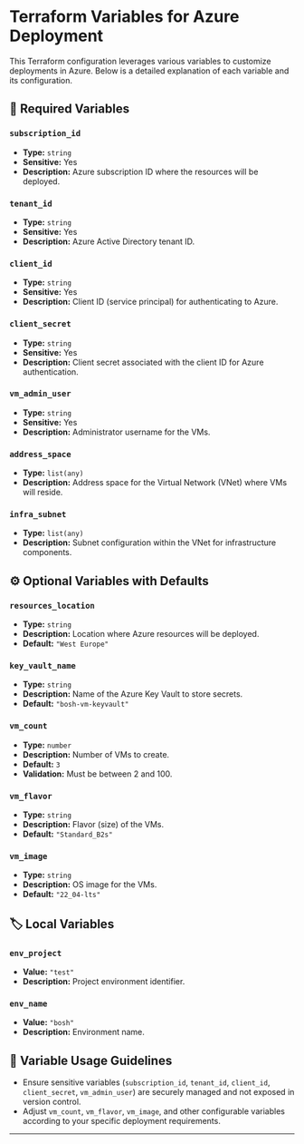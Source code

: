 # Terraform Variables for Azure Deployment

This Terraform configuration leverages various variables to customize deployments in Azure. Below is a detailed explanation of each variable and its configuration.

## 🌟 Required Variables

### `subscription_id`
- **Type:** `string`
- **Sensitive:** Yes
- **Description:** Azure subscription ID where the resources will be deployed.

### `tenant_id`
- **Type:** `string`
- **Sensitive:** Yes
- **Description:** Azure Active Directory tenant ID.

### `client_id`
- **Type:** `string`
- **Sensitive:** Yes
- **Description:** Client ID (service principal) for authenticating to Azure.

### `client_secret`
- **Type:** `string`
- **Sensitive:** Yes
- **Description:** Client secret associated with the client ID for Azure authentication.

### `vm_admin_user`
- **Type:** `string`
- **Sensitive:** Yes
- **Description:** Administrator username for the VMs.

### `address_space`
- **Type:** `list(any)`
- **Description:** Address space for the Virtual Network (VNet) where VMs will reside.

### `infra_subnet`
- **Type:** `list(any)`
- **Description:** Subnet configuration within the VNet for infrastructure components.

## ⚙️ Optional Variables with Defaults

### `resources_location`
- **Type:** `string`
- **Description:** Location where Azure resources will be deployed.
- **Default:** `"West Europe"`

### `key_vault_name`
- **Type:** `string`
- **Description:** Name of the Azure Key Vault to store secrets.
- **Default:** `"bosh-vm-keyvault"`

### `vm_count`
- **Type:** `number`
- **Description:** Number of VMs to create.
- **Default:** `3`
- **Validation:** Must be between 2 and 100.

### `vm_flavor`
- **Type:** `string`
- **Description:** Flavor (size) of the VMs.
- **Default:** `"Standard_B2s"`

### `vm_image`
- **Type:** `string`
- **Description:** OS image for the VMs.
- **Default:** `"22_04-lts"`

## 🏷️ Local Variables

### `env_project`
- **Value:** `"test"`
- **Description:** Project environment identifier.

### `env_name`
- **Value:** `"bosh"`
- **Description:** Environment name.

## 📌 Variable Usage Guidelines

- Ensure sensitive variables (`subscription_id`, `tenant_id`, `client_id`, `client_secret`, `vm_admin_user`) are securely managed and not exposed in version control.
- Adjust `vm_count`, `vm_flavor`, `vm_image`, and other configurable variables according to your specific deployment requirements.

---

